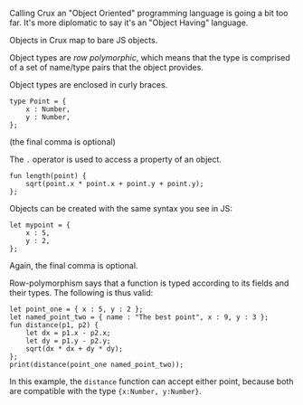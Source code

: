 Calling Crux an "Object Oriented" programming language is going a bit too far.  It's more diplomatic to say it's an "Object Having" language.

Objects in Crux map to bare JS objects.

Object types are _row polymorphic_, which means that the type is comprised of a set of name/type pairs that the object provides.

Object types are enclosed in curly braces.

```
type Point = {
    x : Number,
    y : Number,
};
```

(the final comma is optional)

The `.` operator is used to access a property of an object.

```
fun length(point) {
    sqrt(point.x * point.x + point.y + point.y);
};
```

Objects can be created with the same syntax you see in JS:

```
let mypoint = {
    x : 5,
    y : 2,
};
```

Again, the final comma is optional.

Row-polymorphism says that a function is typed according to its fields and their types.  The following is thus valid:

```
let point_one = { x : 5, y : 2 };
let named_point_two = { name : "The best point", x : 9, y : 3 };
fun distance(p1, p2) {
    let dx = p1.x - p2.x;
    let dy = p1.y - p2.y;
    sqrt(dx * dx + dy * dy);
};
print(distance(point_one named_point_two));
```

In this example, the `distance` function can accept either point, because both are compatible with the type `{x:Number, y:Number}`.
